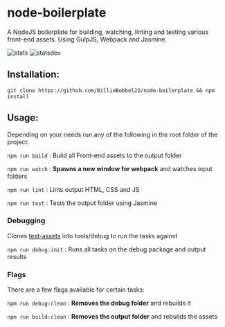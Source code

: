 # node-boilerplate

A NodeJS boilerplate for building, watching, linting and testing various front-end assets.
Using GulpJS, Webpack and Jasmine.

![stats](https://david-dm.org/BillieBobbel23/node-boilerplate/status.svg)
![statsdev](https://david-dm.org/BillieBobbel23/node-boilerplate/dev-status.svg)

## Installation:

``git clone https://github.com/BillieBobbel23/node-boilerplate && npm install``

## Usage:
Depending on your needs run any of the following in the root folder of the project:

``npm run build`` :  Build all Front-end assets to the output folder

``npm run watch`` : **Spawns a new window for webpack** and watches input folders

``npm run lint`` : Lints output HTML, CSS and JS

``npm run test`` : Tests the output folder using Jasmine

### Debugging
Clones [test-assets](https://github.com/BillieBobbel23/test-assets) into tools/debug to run the tasks against

``npm run debug:init`` : Runs all tasks on the debug package and output results

### Flags
There are a few flags available for certain tasks:

``npm run debug:clean`` : **Removes the debug folder** and rebuilds it

``npm run build:clean`` :  **Removes the output folder** and rebuilds the assets
